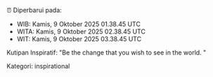 ⏰ Diperbarui pada:
- WIB: Kamis, 9 Oktober 2025 01.38.45 UTC
- WITA: Kamis, 9 Oktober 2025 02.38.45 UTC
- WIT: Kamis, 9 Oktober 2025 03.38.45 UTC

Kutipan Inspiratif:
"Be the change that you wish to see in the world. "


Kategori: inspirational

